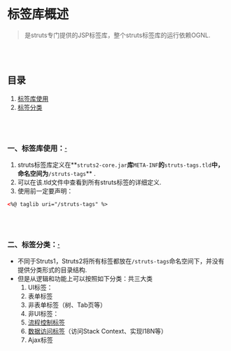 # 标签库概述
> 是struts专门提供的JSP标签库，整个struts标签库的运行依赖OGNL.

<br><br>

## 目录
1. [标签库使用](#一标签库使用)
2. [标签分类](#二标签分类)

<br><br>

### 一、标签库使用：[·](#目录)

1. struts标签库定义在**`struts2-core.jar`**库**`META-INF`**的**`struts-tags.tld`**中，命名空间为**`/struts-tags`** .
2. 可以在该.tld文件中查看到所有struts标签的详细定义.
3. 使用前一定要声明：

```xml
<%@ taglib uri="/struts-tags" %>
```

<br><br>

### 二、标签分类：[·](#目录)

- 不同于Struts1，Struts2将所有标签都放在`/struts-tags`命名空间下，并没有提供分类形式的目录结构.
- 但是从逻辑和功能上可以按照如下分类：共三大类
  1. UI标签：
    1. 表单标签
    2. 非表单标签（树、Tab页等）
  2. 非UI标签：
    1. [流程控制标签](非UI标签/控制标签.md#控制标签)
    2. [数据访问标签](非UI标签/数据标签.md#数据标签)（访问Stack Context、实现I18N等）
  3. Ajax标签
